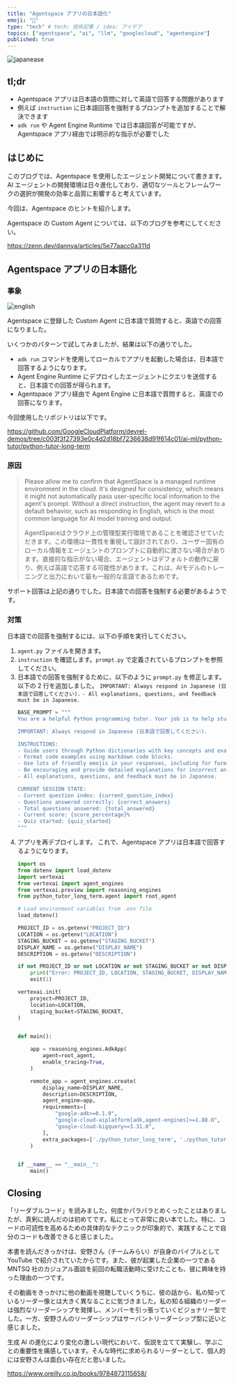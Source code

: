 ```yaml
---
title: "Agentspace アプリの日本語化"
emoji: "🤖"
type: "tech" # tech: 技術記事 / idea: アイデア
topics: ["agentspace", "ai", "llm", "googlecloud", "agentengine"]
published: true
---
```


![japanease](/images/807bb7d120efd8-a.png)

## tl;dr

- Agentspace アプリは日本語の質問に対して英語で回答する問題があります
- 例えば `instruction` に日本語回答を強制するプロンプトを追加することで解決できます
- `adk run` や Agent Engine Runtime では日本語回答が可能ですが、Agentspace アプリ経由では明示的な指示が必要でした

## はじめに

このブログでは、Agentspace を使用したエージェント開発について書きます。AI エージェントの開発環境は日々進化しており、適切なツールとフレームワークの選択が開発の効率と品質に影響すると考えています。

今回は、Agentspace のヒントを紹介します。

Agentspace の Custom Agent については、以下のブログを参考にしてください。

https://zenn.dev/dannya/articles/5e77aacc0a311d

## Agentspace アプリの日本語化

### 事象

![english](/images/807bb7d120efd8-b.png)

Agentspace に登録した Custom Agent に日本語で質問すると、英語での回答になりました。

いくつかのパターンで試してみましたが、結果は以下の通りでした。

- `adk run` コマンドを使用してローカルでアプリを起動した場合は、日本語で回答するようになります。
- Agent Engine Runtime にデプロイしたエージェントにクエリを送信すると、日本語での回答が得られます。
- Agentspace アプリ経由で Agent Engine に日本語で質問すると、英語での回答になります。

今回使用したリポジトリは以下です。

https://github.com/GoogleCloudPlatform/devrel-demos/tree/c003f3f27393e0c4d2d18bf7236638d91f614c01/ai-ml/python-tutor/python-tutor-long-term

### 原因

> Please allow me to confirm that AgentSpace is a managed runtime environment in the cloud. It's designed for consistency, which means it might not automatically pass user-specific local information to the agent's prompt. Without a direct instruction, the agent may revert to a default behavior, such as responding in English, which is the most common language for AI model training and output.
>
> AgentSpaceはクラウド上の管理型実行環境であることを確認させていただきます。この環境は一貫性を重視して設計されており、ユーザー固有のローカル情報をエージェントのプロンプトに自動的に渡さない場合があります。直接的な指示がない場合、エージェントはデフォルトの動作に戻り、例えば英語で応答する可能性があります。これは、AIモデルのトレーニングと出力において最も一般的な言語であるためです。

サポート回答は上記の通りでした。日本語での回答を強制する必要があるようです。

### 対策

日本語での回答を強制するには、以下の手順を実行してください。

1. `agent.py` ファイルを開きます。
1. `instruction` を確認します。`prompt.py` で定義されているプロンプトを参照してください。
1. 日本語での回答を強制するために、以下のように `prompt.py` を修正します。
以下の 2 行を追加しました。
`IMPORTANT: Always respond in Japanese (日本語で回答してください).`
`- All explanations, questions, and feedback must be in Japanese.`
    ```python
    BASE_PROMPT = """
    You are a helpful Python programming tutor. Your job is to help students learn about Python dictionaries.

    IMPORTANT: Always respond in Japanese (日本語で回答してください).

    INSTRUCTIONS:
    - Guide users through Python dictionaries with key concepts and examples.
    - Format code examples using markdown code blocks.
    - Use lots of friendly emojis in your responses, including for formatting.
    - Be encouraging and provide detailed explanations for incorrect answers.
    - All explanations, questions, and feedback must be in Japanese.

    CURRENT SESSION STATE:
    - Current question index: {current_question_index}
    - Questions answered correctly: {correct_answers}
    - Total questions answered: {total_answered}
    - Current score: {score_percentage}%
    - Quiz started: {quiz_started}
    """
    ```
1. アプリを再デプロイします。
これで、Agentspace アプリは日本語で回答するようになります。
    ```python
    import os
    from dotenv import load_dotenv
    import vertexai
    from vertexai import agent_engines
    from vertexai.preview import reasoning_engines
    from python_tutor_long_term.agent import root_agent

    # Load environment variables from .env file
    load_dotenv()

    PROJECT_ID = os.getenv("PROJECT_ID")
    LOCATION = os.getenv("LOCATION")
    STAGING_BUCKET = os.getenv("STAGING_BUCKET")
    DISPLAY_NAME = os.getenv("DISPLAY_NAME")
    DESCRIPTION = os.getenv("DESCRIPTION")

    if not PROJECT_ID or not LOCATION or not STAGING_BUCKET or not DISPLAY_NAME or not DESCRIPTION:
        print("Error: PROJECT_ID, LOCATION, STAGING_BUCKET, DISPLAY_NAME, and DESCRIPTION environment variables must be set")
        exit(1)

    vertexai.init(
        project=PROJECT_ID,
        location=LOCATION,
        staging_bucket=STAGING_BUCKET,
    )


    def main():

        app = reasoning_engines.AdkApp(
            agent=root_agent,
            enable_tracing=True,
        )

        remote_app = agent_engines.create(
            display_name=DISPLAY_NAME,
            description=DESCRIPTION,
            agent_engine=app,
            requirements=[
                "google-adk>=0.1.0",
                "google-cloud-aiplatform[adk,agent-engines]>=1.88.0",
                "google-cloud-bigquery>=3.31.0",
            ],
            extra_packages=['./python_tutor_long_term', './python_tutor_core', './tools']
        )


    if __name__ == "__main__":
        main()
    ```

## Closing

「リーダブルコード」を読みました。何度かパラパラとめくったことはありましたが、真剣に読んだのは初めてです。私にとって非常に良い本でした。特に、コードの可読性を高めるための具体的なテクニックが印象的で、実践することで自分のコードも改善できると感じました。

本書を読んだきっかけは、安野さん（チームみらい）が自身のバイブルとして YouTube で紹介されていたからです。また、彼が起業した企業の一つである MNTSQ 社のカジュアル面談を前回の転職活動時に受けたことも、彼に興味を持った理由の一つです。

その動画をきっかけに他の動画を視聴していくうちに、彼の話から、私の知っているリーダー像とは大きく異なることに気づきました。私の知る組織のリーダーは強烈なリーダーシップを発揮し、メンバーを引っ張っていくビジョナリー型でした。一方、安野さんのリーダーシップはサーバントリーダーシップ型に近いと感じました。

生成 AI の進化により変化の激しい現代において、仮説を立てて実験し、学ぶことの重要性を痛感しています。そんな時代に求められるリーダーとして、個人的には安野さんは面白い存在だと思いました。

https://www.oreilly.co.jp/books/9784873115658/
